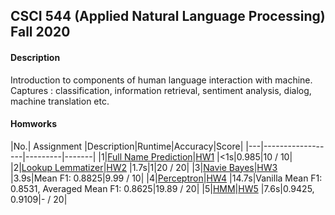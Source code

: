 ## CSCI 544 (Applied Natural Language Processing) Fall 2020

#### Description
Introduction to components of human language interaction with machine. Captures : classification, information retrieval, sentiment analysis, dialog, machine translation etc.

#### Homworks

|No.| Assignment |Description|Runtime|Accuracy|Score|
|---|------------------|---------|-------|
|1|[Full Name Prediction](https://github.com/jhadpk/CSCI544/blob/master/Assignment1/)|[HW1](https://github.com/jhadpk/CSCI544/blob/master/Assignment1/HW1.pdf) |<1s|0.985|10 / 10|
|2|[Lookup Lemmatizer](https://github.com/jhadpk/CSCI544/blob/master/Assignment2/)|[HW2](https://github.com/jhadpk/CSCI544/blob/master/Assignment2/HW2.pdf) |1.7s|1|20 / 20|
|3|[Navie Bayes](https://github.com/jhadpk/CSCI544/blob/master/Assignment3/)|[HW3](https://github.com/jhadpk/CSCI544/blob/master/Assignment3/HW3.pdf) |3.9s|Mean F1: 0.8825|9.99 / 10|
|4|[Perceptron](https://github.com/jhadpk/CSCI544/blob/master/Assignment4/)|[HW4](https://github.com/jhadpk/CSCI544/blob/master/Assignment4/HW4.pdf) |14.7s|Vanilla Mean F1: 0.8531, Averaged Mean F1: 0.8625|19.89 / 20|
|5|[HMM](https://github.com/jhadpk/CSCI544/blob/master/Assignment5/)|[HW5](https://github.com/jhadpk/CSCI544/blob/master/Assignment5/HW5.pdf) |7.6s|0.9425, 0.9109|- / 20|
